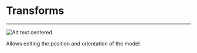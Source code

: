 # Transforms

___

![Alt text centered](blender-images/panels/side-panel-transforms.png)

Allows editing the position and orientation of the model
